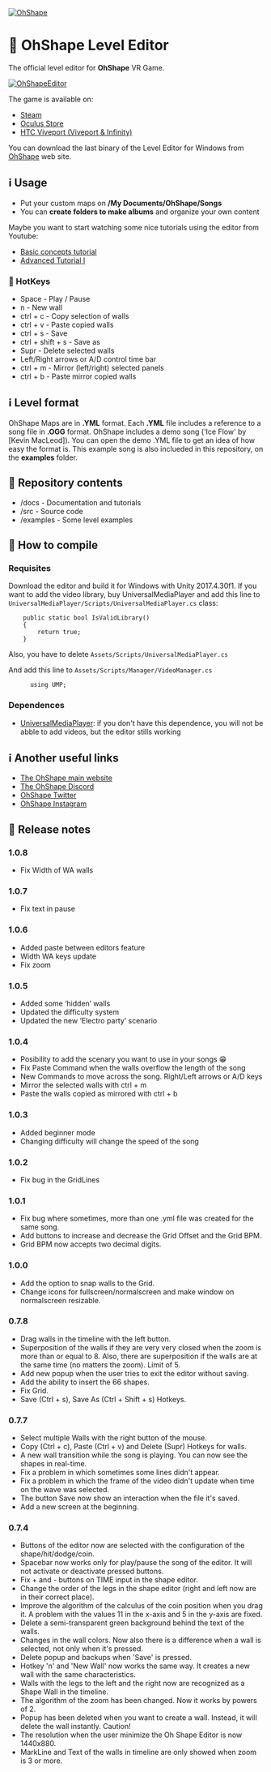 [![OhShape](https://ohshapevr.com/wp-content/uploads/2019/07/Asset-33@3x-500x68.png "OhShape")](https://ohshapevr.com)  

# 🎵 OhShape Level Editor
The official level editor for **OhShape** VR Game. 

[![OhShapeEditor](https://ohshapevr.com/ohshape-a-new-vr-rhythm-game/editor_mockup-3/  "OhShapeEditor")](#)

The game is available on:
- [Steam]
- [Oculus Store]
- [HTC Viveport (Viveport & Infinity)]

You can download the last binary of the Level Editor for Windows from [OhShape] web site.
## ℹ Usage

- Put your custom maps on **/My Documents/OhShape/Songs**
- You can **create folders to make albums** and organize your own content

Maybe you want to start watching some nice tutorials using the editor from Youtube:
- [Basic concepts tutorial]
- [Advanced Tutorial I]

### 🚀 HotKeys
- Space - Play / Pause
- n - New wall
- ctrl + c - Copy selection of walls
- ctrl + v - Paste copied walls
- ctrl + s - Save
- ctrl + shift + s - Save as
- Supr - Delete selected walls
- Left/Right arrows or A/D control time bar
- ctrl + m - Mirror (left/right) selected panels
- ctrl + b - Paste mirror copied walls

## ℹ Level format

OhShape Maps are in **.YML** format. Each **.YML** file includes a reference to a song file in **.OGG** format. OhShape includes a demo song ('Ice Flow' by [Kevin MacLeod]). You can open the demo .YML file to get an idea of how easy the format is. This example song is also inclueded in this repository, on the **examples** folder.

## 🔧 Repository contents
- /docs - Documentation and tutorials
- /src - Source code
- /examples - Some level examples

## 🔧 How to compile
### Requisites
Download the editor and build it for Windows with Unity 2017.4.30f1.
If you want to add the video library, buy UniversalMediaPlayer and add this line to `UniversalMediaPlayer/Scripts/UniversalMediaPlayer.cs` class:

```
    public static bool IsValidLibrary()
    {
        return true;
    }
```

Also, you have to delete `Assets/Scripts/UniversalMediaPlayer.cs`

And add this line to `Assets/Scripts/Manager/VideoManager.cs`

```
      using UMP;
```

### Dependences
- [UniversalMediaPlayer]: if you don't have this dependence, you will not be abble to add videos, but the editor stills working

## ℹ Another useful links
- [The OhShape main website]
- [The OhShape Discord]
- [OhShape Twitter]
- [OhShape Instagram]

## 🔧 Release notes

### 1.0.8
- Fix Width of WA walls

### 1.0.7
- Fix text in pause

### 1.0.6
- Added paste between editors feature
- Width WA keys update
- Fix zoom

### 1.0.5
- Added some ‘hidden’ walls
- Updated the difficulty system
- Updated the new ‘Electro party’ scenario

### 1.0.4
- Posibility to add the scenary you want to use in your songs 😁
- Fix Paste Command when the walls overflow the length of the song
- New Commands to move across the song. Right/Left arrows or A/D keys
- Mirror the selected walls with ctrl + m
- Paste the walls copied as mirrored with ctrl + b

### 1.0.3
- Added beginner mode
- Changing difficulty will change the speed of the song

### 1.0.2
- Fix bug in the GridLines

### 1.0.1
- Fix bug where sometimes, more than one .yml file was created for the same song.
- Add buttons to increase and decrease the Grid Offset and the Grid BPM.
- Grid BPM now accepts two decimal digits.

### 1.0.0
- Add the option to snap walls to the Grid.  
- Change icons for fullscreen/normalscreen and make window on normalscreen resizable.  

### 0.7.8
- Drag walls in the timeline with the left button.
- Superposition of the walls if they are very very closed when the zoom is more than or equal to 8. Also, there are superposition if the walls are at the same time (no matters the zoom). Limit of 5.
- Add new popup when the user tries to exit the editor without saving.
- Add the ability to insert the 66 shapes.
- Fix Grid.
- Save (Ctrl + s), Save As (Ctrl + Shift + s) Hotkeys.

### 0.7.7
- Select multiple Walls with the right button of the mouse.
- Copy (Ctrl + c), Paste (Ctrl + v) and Delete (Supr) Hotkeys for walls.
- A new wall transition while the song is playing. You can now see the shapes in real-time.
- Fix a problem in which sometimes some lines didn't appear.
- Fix a problem in which the frame of the video didn't update when time on the wave was selected.
- The button Save now show an interaction when the file it's saved.  
- Add a new screen at the beginning.  

### 0.7.4
- Buttons of the editor now are selected with the configuration of the shape/hit/dodge/coin. 
- Spacebar now works only for play/pause the song of the editor. It will not activate or deactivate pressed buttons. 
- Fix + and - buttons on TIME input in the shape editor. 
- Change the order of the legs in the shape editor (right and left now are in their correct place). 
- Improve the algorithm of the calculus of the coin position when you drag it. A problem with the values 11 in the x-axis and 5 in the y-axis are fixed. 
- Delete a semi-transparent green background behind the text of the walls. 
- Changes in the wall colors. Now also there is a difference when a wall is selected, not only when it's pressed. 
- Delete popup and backups when 'Save' is pressed. 
- Hotkey 'n' and 'New Wall' now works the same way. It creates a new wall with the same characteristics. 
- Walls with the legs to the left and the right now are recognized as a Shape Wall in the timeline. 
- The algorithm of the zoom has been changed. Now it works by powers of 2. 
- Popup has been deleted when you want to create a wall. Instead, it will delete the wall instantly. Caution! 
- The resolution when the user minimize the Oh Shape Editor is now 1440x880. 
- MarkLine and Text of the walls in timeline are only showed when zoom is 3 or more.  

[OhShape]: <https://ohshapevr.com>
[Steam]: <https://store.steampowered.com/app/1098100/OnShape/>
[Oculus Store]: <https://www.oculus.com/experiences/rift/2125948974167426/>
[HTC Viveport (Viveport & Infinity)]: <https://www.viveport.com/apps/f4e7ef44-f6f3-420e-93a0-fd6ea5bd38df/OhShape/>
[Basic concepts tutorial]:<https://youtu.be/GIHrbcXZna4>
[Advanced Tutorial I]:<https://youtu.be/JMCSHU7YV5U>
[UniversalMediaPlayer]: <https://assetstore.unity.com/packages/tools/video/ump-pro-win-mac-linux-webgl-83281>
[The OhShape main website]: <https://ohshapevr.com/>
[The OhShape Discord]: <https://discord.gg/jAGYAvU>
[OhShape Twitter]: <https://twitter.com/OhShape>  
[OhShape Instagram]: <https://www.instagram.com/ohshape_vr/>
